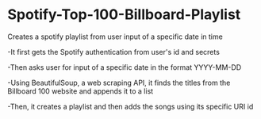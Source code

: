 # Spotify-Top-100-Billboard-Playlist
Creates a spotify playlist from user input of a specific date in time

-It first gets the Spotify authentication from user's id and secrets

-Then asks user for input of a specific date in the format YYYY-MM-DD

-Using BeautifulSoup, a web scraping API, it finds the titles from the Billboard 100 website and appends it to a list

-Then, it creates a playlist and then adds the songs using its specific URI id
